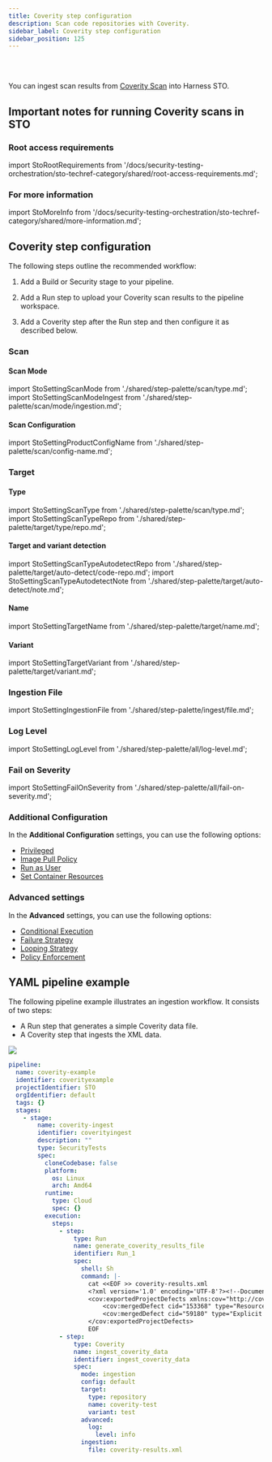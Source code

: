 ```yaml
---
title: Coverity step configuration
description: Scan code repositories with Coverity.
sidebar_label: Coverity step configuration
sidebar_position: 125
---
```


<DocsTag  text="Code repo scanners" backgroundColor= "#cbe2f9" textColor="#0b5cad"  link="/docs/security-testing-orchestration/sto-techref-category/security-step-settings-reference#code-repo-scanners"  />
<DocsTag  text="Ingestion" backgroundColor= "#e3cbf9" textColor="#5c0bad" link="/docs/security-testing-orchestration/get-started/key-concepts/ingest-scan-results-into-an-sto-pipeline" />
<br/>
<br/>

You can ingest scan results from [Coverity Scan](https://scan.coverity.com/) into Harness STO. 

## Important notes for running Coverity scans in STO

### Root access requirements


import StoRootRequirements from '/docs/security-testing-orchestration/sto-techref-category/shared/root-access-requirements.md';


<StoRootRequirements />

### For more information


import StoMoreInfo from '/docs/security-testing-orchestration/sto-techref-category/shared/more-information.md';


<StoMoreInfo />




## Coverity step configuration

The following steps outline the recommended workflow:

1. Add a Build or Security stage to your pipeline.

2. Add a Run step to upload your Coverity scan results to the pipeline workspace. 

3. Add a Coverity step after the Run step and then configure it as described below.


### Scan


<a name="scan-mode"></a>

#### Scan Mode

import StoSettingScanMode from './shared/step-palette/scan/type.md';
import StoSettingScanModeIngest from './shared/step-palette/scan/mode/ingestion.md';

<StoSettingScanModeIngest />


#### Scan Configuration

import StoSettingProductConfigName from './shared/step-palette/scan/config-name.md';

<StoSettingProductConfigName />


### Target


#### Type

import StoSettingScanType from './shared/step-palette/scan/type.md';
import StoSettingScanTypeRepo     from './shared/step-palette/target/type/repo.md';

<StoSettingScanType />
<StoSettingScanTypeRepo />


#### Target and variant detection 

import StoSettingScanTypeAutodetectRepo from './shared/step-palette/target/auto-detect/code-repo.md';
import StoSettingScanTypeAutodetectNote from './shared/step-palette/target/auto-detect/note.md';

<StoSettingScanTypeAutodetectRepo/>
<StoSettingScanTypeAutodetectNote/>


#### Name 

import StoSettingTargetName from './shared/step-palette/target/name.md';


<StoSettingTargetName />

<a name="target-variant"></a>

#### Variant


import StoSettingTargetVariant from './shared/step-palette/target/variant.md';



<StoSettingTargetVariant  />

<!-- 
#### Workspace (_repository_)


import StoSettingTargetWorkspace from './shared/step-palette/target/workspace.md';



<StoSettingTargetWorkspace  />

-->

### Ingestion File


import StoSettingIngestionFile from './shared/step-palette/ingest/file.md';



<StoSettingIngestionFile  /> 

<!--   Log Level, CLI flags, and Fail on Severity ------------------------------------------------------------------------------------------------- -->


<a name="log-level"></a>

### Log Level


import StoSettingLogLevel from './shared/step-palette/all/log-level.md';



<StoSettingLogLevel />



### Fail on Severity


import StoSettingFailOnSeverity from './shared/step-palette/all/fail-on-severity.md';


<StoSettingFailOnSeverity />


### Additional Configuration

In the **Additional Configuration** settings, you can use the following options:

* [Privileged](/docs/continuous-integration/use-ci/manage-dependencies/background-step-settings#privileged)
* [Image Pull Policy](/docs/continuous-integration/use-ci/manage-dependencies/background-step-settings#image-pull-policy)
* [Run as User](/docs/continuous-integration/use-ci/manage-dependencies/background-step-settings#run-as-user)
* [Set Container Resources](/docs/continuous-integration/use-ci/manage-dependencies/background-step-settings#set-container-resources)


### Advanced settings

In the **Advanced** settings, you can use the following options:

* [Conditional Execution](/docs/platform/pipelines/step-skip-condition-settings)
* [Failure Strategy](/docs/platform/pipelines/failure-handling/define-a-failure-strategy-on-stages-and-steps)
* [Looping Strategy](/docs/platform/pipelines/looping-strategies/looping-strategies-matrix-repeat-and-parallelism)
* [Policy Enforcement](/docs/platform/governance/policy-as-code/harness-governance-overview)

## YAML pipeline example

The following pipeline example illustrates an ingestion workflow. It consists of two steps:

* A Run step that generates a simple Coverity data file.
* A Coverity step that ingests the XML data.

![](./static/coverity-ingest-pipeline.png)


```yaml
pipeline:
  name: coverity-example
  identifier: coverityexample
  projectIdentifier: STO
  orgIdentifier: default
  tags: {}
  stages:
    - stage:
        name: coverity-ingest
        identifier: coverityingest
        description: ""
        type: SecurityTests
        spec:
          cloneCodebase: false
          platform:
            os: Linux
            arch: Amd64
          runtime:
            type: Cloud
            spec: {}
          execution:
            steps:
              - step:
                  type: Run
                  name: generate_coverity_results_file
                  identifier: Run_1
                  spec:
                    shell: Sh
                    command: |-
                      cat <<EOF >> coverity-results.xml
                      <?xml version='1.0' encoding='UTF-8'?><!--Document generated on Wed Jun 28 15:27:21 GMT 2023-->
                      <cov:exportedProjectDefects xmlns:cov="http://coverity.com">
                          <cov:mergedDefect cid="153368" type="Resource leak" impact="High" status="New" firstDetected="10/24/15" owner="Unassigned" classification="Unclassified" severity="High" action="Undecided" displayComponent="Other" category="Resource leaks" file="/webgoat-container/src/main/java/org/owasp/webgoat/session/UserDatabase.java" function="UserDatabase.getUsers" checker="RESOURCE_LEAK" occurrenceCount="1" cwe="404" externalReference="" issueKind="Various" Language="Java" LineNumber="132" Score=""/>
                          <cov:mergedDefect cid="59180" type="Explicit null dereferenced" impact="Medium" status="New" firstDetected="09/20/14" owner="Unassigned" classification="Unclassified" severity="Medium" action="Undecided" displayComponent="Other" category="Null pointer dereferences" file="/webgoat-container/src/main/java/org/owasp/webgoat/session/WebgoatProperties.java" function="WebgoatProperties.main" checker="FORWARD_NULL" occurrenceCount="1" cwe="476" externalReference="" issueKind="Quality" Language="Java" LineNumber="143" Score=""/>
                      </cov:exportedProjectDefects>
                      EOF
              - step:
                  type: Coverity
                  name: ingest_coverity_data
                  identifier: ingest_coverity_data
                  spec:
                    mode: ingestion
                    config: default
                    target:
                      type: repository
                      name: coverity-test
                      variant: test
                    advanced:
                      log:
                        level: info
                    ingestion:
                      file: coverity-results.xml

```

